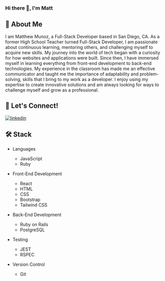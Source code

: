 ### Hi there 👋, I'm Matt


## 🚀 About Me

I am Matthew Munoz, a Full-Stack Developer based in San Diego, CA. As a former High School Teacher turned Full-Stack Developer, I am passionate about continuous learning, mentoring others, and challenging myself to acquire new skills. My journey into the world of tech began with a curiosity for how websites and applications were built. Since then, I have immersed myself in learning everything from front-end development to back-end technologies. My experience in the classroom has made me an effective communicator and taught me the importance of adaptability and problem-solving, skills that I bring to my work as a developer. I enjoy using my expertise to create innovative solutions and am always looking for ways to challenge myself and grow as a professional. 

## 🔗 Let's Connect!
[![linkedin](https://img.shields.io/badge/LinkedIn-0077B5?style=for-the-badge&logo=LinkedIn&logoColor=white)](https://www.linkedin.com/in/matthew-l-munoz/)

## 🛠 Stack

- Languages
  - JavaScript
  - Ruby

- Front-End Development
  - React
  - HTML
  - CSS
  - Bootstrap
  - Tailwind CSS

- Back-End Development
  - Ruby on Rails
  - PostgreSQL
  
- Testing
  - JEST
  - RSPEC
  
- Version Control
  - Git



<!--
**MLMunoz85/MLMunoz85** is a ✨ _special_ ✨ repository because its `README.md` (this file) appears on your GitHub profile.

Here are some ideas to get you started:

- 🔭 I’m currently working on ...
- 🌱 I’m currently learning ...
- 👯 I’m looking to collaborate on ...
- 🤔 I’m looking for help with ...
- 💬 Ask me about ...
- 📫 How to reach me: ...
- 😄 Pronouns: ...
- ⚡ Fun fact: ...
-->
